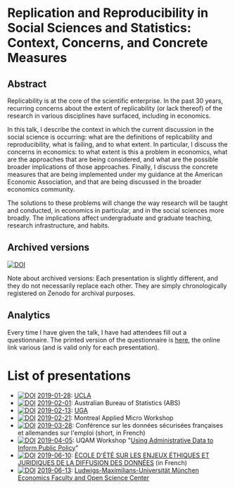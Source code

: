 

#  Replication and Reproducibility in Social Sciences and Statistics: Context, Concerns, and Concrete Measures

## Abstract

Replicability is at the core of the scientific enterprise. In the past 30 years,
recurring concerns about the extent of replicability  (or lack thereof) of the research in various disciplines have surfaced, including in economics.

In this talk, I describe the context in which the current discussion in the
social science is occurring: what are the definitions of replicability and
reproducibility, what is failing, and to what extent. In particular, I discuss
the concerns in economics: to what extent is this a problem in economics, what
are the approaches that are being considered, and what are the possible broader
implications of those approaches. Finally, I discuss the concrete measures that
are being implemented under my guidance at the American  Economic Association,
and that are being discussed in the broader economics community.

The solutions to these problems will change the way research will be taught
and conducted, in economics in particular, and in the social sciences more
broadly. The implications affect undergraduate and graduate teaching, research
infrastructure, and habits.

## Archived versions
[![DOI](https://zenodo.org/badge/DOI/10.5281/zenodo.2573123.svg)](https://doi.org/10.5281/zenodo.2573123)

Note about archived versions: Each presentation is slightly different, and they do not necessarily replace each other. They are simply chronologically registered on Zenodo for archival purposes.

## Analytics

Every time I have given the talk, I have had attendees fill out a questionnaire. The printed version of the questionnaire is [here](Replicability%20and%20you%20-%20Vilhuber2019.pdf), the online link various (and is valid only for each presentation). 

# List of presentations

 + [![DOI](https://zenodo.org/badge/DOI/10.5281/zenodo.2573124.svg)](https://doi.org/10.5281/zenodo.2573124) [2019-01-28](https://doi.org/10.5281/zenodo.2573124): [UCLA](https://socialsciences.ucla.edu/event/lars-vilhuber-cornell-university/) 
 + [![DOI](https://zenodo.org/badge/DOI/10.5281/zenodo.2573126.svg)](https://doi.org/10.5281/zenodo.2573126) [2019-02-01](https://doi.org/10.5281/zenodo.2573126): Australian Bureau of Statistics (ABS) 
 + [![DOI](https://zenodo.org/badge/DOI/10.5281/zenodo.2573128.svg)](https://doi.org/10.5281/zenodo.2573128) [2019-02-13](https://doi.org/10.5281/zenodo.2573128): [UGA](https://calendar.uga.edu/event/replication_and_reproducibility_in_the_social_sciences_context_concerns_and_concrete_measures) 
 + [![DOI](https://zenodo.org/badge/DOI/10.5281/zenodo.2575094.svg)](https://doi.org/10.5281/zenodo.2575094) [2019-02-21](https://doi.org/10.5281/zenodo.2575094): Montreal Applied Micro Workshop 
 + [![DOI](https://zenodo.org/badge/DOI/10.5281/zenodo.2621959.svg)](https://doi.org/10.5281/zenodo.2621959) [2019-03-28](https://doi.org/10.5281/zenodo.2621959): Conférence sur les données sécurisées françaises et allemandes sur l'emploi (short, in French) 
 + [![DOI](https://zenodo.org/badge/DOI/10.5281/zenodo.2649241.svg)](https://doi.org/10.5281/zenodo.2649241) [2019-04-05](https://doi.org/10.5281/zenodo.2649241): UQAM Workshop "[Using Administrative Data to Inform Public Policy](https://grch.esg.uqam.ca/en/workshop-april-5-2019/)" 
 + [![DOI](https://zenodo.org/badge/DOI/10.5281/zenodo.3242569.svg)](https://doi.org/10.5281/zenodo.3242569) [2019-06-10](https://doi.org/10.5281/zenodo.3242569): [ÉCOLE D'ÉTÉ SUR LES ENJEUX ÉTHIQUES ET JURIDIQUES DE LA DIFFUSION DES DONNÉES](https://www.ciqss.org/evenement/ecole-d-ete/enjeux-ethiques-et-juridiques-du-partage-et-de-la-diffusion-des-donnees-aux) (in French) 
 + [![DOI](https://zenodo.org/badge/DOI/10.5281/zenodo.3245369.svg)](https://doi.org/10.5281/zenodo.3245369) [2019-06-13](https://doi.org/10.5281/zenodo.3245369): [Ludwigs-Maximilians-Universität München Economics Faculty and Open Science Center](https://www.osc.uni-muenchen.de/news/vilhuber/index.html) 

